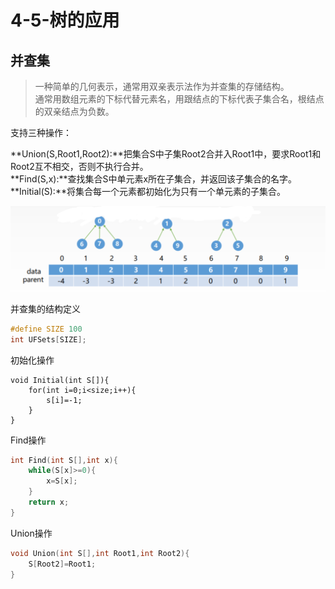 # 4-5-树的应用

## 并查集

> 一种简单的几何表示，通常用双亲表示法作为并查集的存储结构。  
> 通常用数组元素的下标代替元素名，用跟结点的下标代表子集合名，根结点的双亲结点为负数。

支持三种操作：

**Union\(S,Root1,Root2\):**把集合S中子集Root2合并入Root1中，要求Root1和Root2互不相交，否则不执行合并。  
**Find\(S,x\):**查找集合S中单元素x所在子集合，并返回该子集合的名字。  
**Initial\(S\):**将集合每一个元素都初始化为只有一个单元素的子集合。

![](../../.gitbook/assets/image%20%2868%29.png)

并查集的结构定义

```c
#define SIZE 100
int UFSets[SIZE];
```

初始化操作

```text
void Initial(int S[]){
    for(int i=0;i<size;i++){
        s[i]=-1;
    }   
}
```

Find操作

```c
int Find(int S[],int x){
    while(S[x]>=0){
        x=S[x];
    }
    return x;
}
```

Union操作

```c
void Union(int S[],int Root1,int Root2){
    S[Root2]=Root1;
}
```



